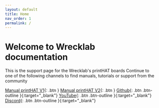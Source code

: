 ```yaml
---
layout: default
title: Home
nav_order: 1
permalink: /
---
```


# Welcome to Wrecklab documentation

This is the support page for the Wrecklab's printHAT boards
Continue to one of the following channels to find manuals, tutorials or support from the community


[Manual printHAT V1](/phatv1){: .btn }
[Manual printHAT V2](/phatv2){: .btn }
[Github](https://github.com/wreck-lab){: .btn .btn-outline }{:target="_blank"}
[YouTube](https://www.youtube.com/channel/UCr8c4zjJT7NnsBhNiCOiJDA){: .btn .btn-outline }{:target="_blank"}
[Discord](https://discord.com/){: .btn .btn-outline }{:target="_blank"}
